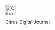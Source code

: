 <div float='left'>
       <img
              width="32"
              src="https://piskel-imgstore-b.appspot.com/img/08ffd482-c0e2-11ec-9fcc-d53fcae61d83.gif"
              alt="Citrus Logo"
       />
</div>
<div float='left'>
       <p>Citrus Digital Journal</p>
</div>
